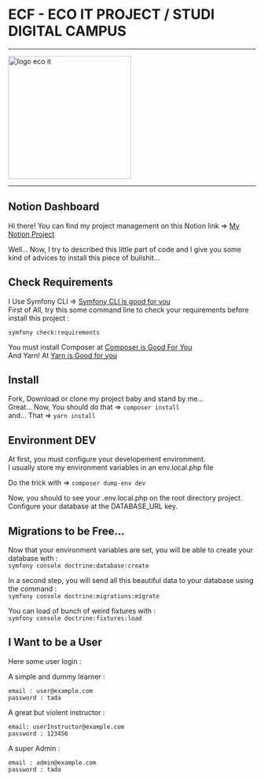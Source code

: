 # ECF - ECO IT PROJECT / STUDI DIGITAL CAMPUS

<hr />

<img src="https://zupimages.net/up/22/11/nfdm.png" alt="logo eco it" width="250px" height="auto" />

<hr />

## Notion Dashboard

Hi there! You can find my project management on this Notion link => [My Notion Project](https://coffee-comic-8d3.notion.site/37fcafe356514e68ac0400ee902792b1?v=94015e345f4844d7bffc321ff7c0629f)

Well... Now, I try to described this little part of code and I give you some kind of advices to install this piece of bullshit...

## Check Requirements

I Use Symfony CLI => [Symfony CLI is good for you](https://symfony.com/download)  
First of All, try this some command line to check your requirements before install this project :

`symfony check:requirements`

You must install Composer at [Composer is Good For You](https://getcomposer.org/)  
And Yarn! At [Yarn is Good for you](https://yarnpkg.com/getting-started/install)

## Install

Fork, Download or clone my project baby and stand by me...  
Great... Now, You should do that => `composer install`  
and... That => `yarn install`

## Environment DEV

At first, you must configure your developement environment.  
I usually store my environment variables in an env.local.php file

Do the trick with => `composer dump-env dev`

Now, you should to see your .env.local.php on the root directory project.  
Configure your database at the DATABASE_URL key.

## Migrations to be Free...

Now that your environment variables are set, you will be able to create your database with :  
`symfony console doctrine:database:create`

In a second step, you will send all this beautiful data to your database using the command :  
`symfony console doctrine:migrations:migrate`

You can load of bunch of weird fixtures with :  
`symfony console doctrine:fixtures:load`

## I Want to be a User

Here some user login :

A simple and dummy learner :  
```
email : user@example.com
password : tada
```

A great but violent instructor :  
```
email: userInstructor@example.com
password : 123456
```

A super Admin :  
```
email : admin@example.com
password : tada
```
